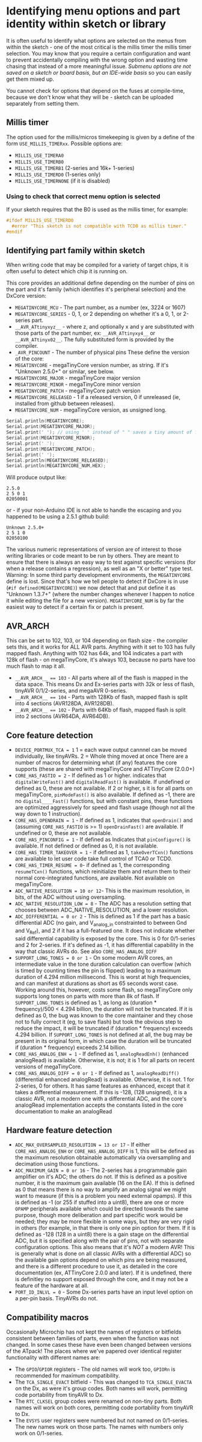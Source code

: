 # Identifying menu options and part identity within sketch or library
It is often useful to identify what options are selected on the menus from within the sketch - one of the most critical is the millis timer the millis timer selection. You may know that you require a certain configuration and want to prevent accidentally compiling with the wrong option and wasting time chasing that instead of a more meaningful issue. *Submenu options are not saved on a sketch or board basis, but an IDE-wide basis* so you can easily get them mixed up.

You cannot check for options that depend on the fuses at compile-time, because we don't know what they will be - sketch can be uploaded separately from setting them.

## Millis timer
The option used for the millis/micros timekeeping is given by a define of the form `USE_MILLIS_TIMERxx`. Possible options are:
* `MILLIS_USE_TIMERA0`
* `MILLIS_USE_TIMERB0`
* `MILLIS_USE_TIMERB1` (2-series and 16k+ 1-series)
* `MILLIS_USE_TIMERD0` (1-series only)
* `MILLIS_USE_TIMERNONE` (if it is disabled)

### Using to check that correct menu option is selected
If your sketch requires that the B0 is used as the millis timer, for example:

```c++
#ifdef MILLIS_USE_TIMERD0
  #error "This sketch is not compatible with TCD0 as millis timer."
#endif
```

## Identifying part family within sketch
When writing code that may be compiled for a variety of target chips, it is often useful to detect which chip it is running on.

This core provides an additional define depending on the number of pins on the part and it's family (which identifies it's peripheral selection) and the DxCore version:
* `MEGATINYCORE_MCU` - The part number, as a number (ex, 3224 or 1607)
* `MEGATINYCORE_SERIES` - 0, 1, or 2 depending on whether it's a 0, 1, or 2-series part.
* `__AVR_ATtinyxyz__` - where z, and optionally x and y are substituted with those parts of the part number, ex: `__AVR_ATtinyxy4__` or `__AVR_ATtinyx02__`. The fully substituted form is provided by the compiler.
* `_AVR_PINCOUNT` - The number of physical pins
These define the version of the core:
* `MEGATINYCORE` - megaTinyCore version number, as string. If it's "Unknown 2.5.0+" or similar, see below.
* `MEGATINYCORE_MAJOR` - megaTinyCore major version
* `MEGATINYCORE_MINOR` - megaTinyCore minor version
* `MEGATINYCORE_PATCH` - megaTinyCore patch version
* `MEGATINYCORE_RELEASED` - 1 if a released version, 0 if unreleased (ie, installed from github between releases).
* `MEGATINYCORE_NUM` - megaTinyCore version, as unsigned long.

```c++
Serial.println(MEGATINYCORE);
Serial.print(MEGATINYCORE_MAJOR);
Serial.print(' '); // using ' ' instead of " " saves a tiny amount of flash!
Serial.print(MEGATINYCORE_MINOR);
Serial.print(' ');
Serial.print(MEGATINYCORE_PATCH);
Serial.print(' ');
Serial.println(MEGATINYCORE_RELEASED);
Serial.println(MEGATINYCORE_NUM,HEX);

```
Will produce output like:
```text
2.5.0
2 5 0 1
02050001
```
or - if your non-Arduino IDE is not able to handle the escaping and you happened to be using a 2.5.1 github build:
```text
Unknown 2.5.0+
2 5 1 0
02050100
```
The various numeric representations of version are of interest to those writing libraries or code meant to be run by others. They are meant to ensure that there is always an easy way to test against specific versions (for when a release contains a regression), as well as an "X or better" type test. Warning: In some third party development environments, the `MEGATINYCORE` define is lost. Since that's how we tell people to detect if DxCore is in use (`#if defined(MEGATINYCORE)`) we now detect that and put define it as "Unknown 1.3.7+" (where the number changes whenever I happen to notice it while editing the file for a new version). `MEGATINYCORE_NUM` is by far the easiest way to detect if a certain fix or patch is present.


## __AVR_ARCH__
This can be set to 102, 103, or 104 depending on flash size - the compiler sets this, and it works for ALL AVR parts. Anything with it set to 103 has fully mapped flash. Anything with 102 has 64k, and 104 indicates a part with 128k of flash - on megaTinyCore, it's always 103, because no parts have too much flash to map it all.
* `__AVR_ARCH__ == 103` - All parts where all of the flash is mapped in the data space. This means Dx and Ex-series parts with 32k or less of flash, tinyAVR 0/1/2-series, and megaAVR 0-series.
* `__AVR_ARCH__ == 104` - Parts with 128Kb of flash, mapped flash is split into 4 sections (AVR128DA, AVR128DB).
* `__AVR_ARCH__ == 102` - Parts with 64Kb of flash, mapped flash is split into 2 sections (AVR64DA, AVR64DB).

## Core feature detection
* `DEVICE_PORTMUX_TCA = 1` 1 = each wave output cannnel can be moved individually, like tinyAVRs. 2 = Whole thing moved at once
There are a number of macros for determining what (if any) features the core supports (these are shared with megaTinyCore and ATTinyCore (2.0.0+)
* `CORE_HAS_FASTIO = 2` - If defined as 1 or higher. indicates that `digitalWriteFast()` and `digitalReadFast()` is available. If undefined or defined as 0, these are not available. If 2 or higher, s it is for all parts on megaTinyCore, `pinModeFast()` is also available. If defined as -1, there are no `digital____Fast()` functions, but with constant pins, these functions are optimized aggressively for speed and flash usage (though not all the way down to 1 instruction).
* `CORE_HAS_OPENDRAIN = 1` - If defined as 1, indicates that `openDrain()` and (assuming `CORE_HAS_FASTIO` is >= 1) `openDrainFast()` are available. If undefined or 0, these are not available.
* `CORE_HAS_PINCONFIG = 1` - If defined as Indicates that `pinConfigure()` is available. If not defined or defined as 0, it is not available.
* `CORE_HAS_TIMER_TAKEOVER = 1` - if defined as 1, `takeOverTCxn()` functions are available to let user code take full control of TCA0 or TCD0.
* `CORE_HAS_TIMER_RESUME = 0`- if defined as 1, the corresponding `resumeTCxn()` functions, which reinitialize them and return them to their normal core-integrated functions, are available. Not available on megaTinyCore.
* `ADC_NATIVE_RESOLUTION = 10 or 12`- This is the maximum resolution, in bits, of the ADC without using oversampling.
* `ADC_NATIVE_RESOLUTION_LOW = 8` - The ADC has a resolution setting that chooses between ADC_NATIVE_RESOLUTION, and a lower resolution.
* `ADC_DIFFERENTIAL = 0 or 2` - This is defined as 1 if the part has a basic differential ADC (no gain, and V<sub>analog_in</sub> constrainted to between Gnd and V<sub>Ref</sub>), and 2 if it has a full-featured one. It does not indicate whether said differential capability is exposed by the core. This is 0 for 0/1-series and 2 for 2-series. If it's defined as -1, it has differential capability in the way that classic AVRs do. See also `CORE_HAS_ANALOG_DIFF`
* `SUPPORT_LONG_TONES = 0 or 1`  - On some modern AVR cores, an intermediate value in the tone duration calculation can overflow (which is timed by counting times the pin is flipped) leading to a maximum duration of 4.294 million millisecond. This is worst at high frequencies, and can manifest at durations as short as 65 seconds worst case. Working around this, however, costs some flash, so megaTinyCore only supports long tones on parts with more than 8k of flash.  If `SUPPORT_LONG_TONES` is defined as 1, as long as (duration * frequency)/500 < 4.294 billion, the duration will not be truncated. If it is defined as 0, the bug was known to the core maintainer and they chose not to fully correct it (eg, to save flash) but took the obvious step to reduce the impact, it will be truncated if (duration * frequency) exceeds 4.294 billion. If `SUPPORT_LONG_TONES` is not defined at all, the bug may be present in its original form, in which case the duration will be truncated if (duration * frequency) exceeds 2.14 billion.
* `CORE_HAS_ANALOG_ENH = 1` - If defined as 1, `analogReadEnh()` (enhanced analogRead) is available. Otherwise, it is not; it is 1 for all parts on recent versions of megaTinyCore.
* `CORE_HAS_ANALOG_DIFF = 0 or 1` - If defined as 1, `analogReadDiff()` (differential enhanced analogRead) is available. Otherwise, it is not. 1 for 2-series, 0 for others. It has same features as enhanced, except that it takes a differential measurement. If this is -128, (128 unsigned), it is a classic AVR, not a modern one with a differential ADC, and the core's analogRead implementation accepts the constants listed in the core documentation to make an analogRead

## Hardware feature detection
* `ADC_MAX_OVERSAMPLED_RESOLUTION = 13 or 17` - If either `CORE_HAS_ANALOG_ENH` or `CORE_HAS_ANALOG_DIFF` is 1, this will be defined as the maximum resolution obtainable automatically via oversampling and decimation using those functions.
* `ADC_MAXIMUM_GAIN = 0 or 16` - The 2-series has a programmable gain amplifier on it's ADC; the others do not. If this is defined as a positive number, it is the maximum gain available (16 on the EA). If this is defined as 0 that means there is no way to amplify an analog signal we might want to measure (if this is a problem you need external opamps). If this is defined as -1 (or 255 if stuffed into a uint8), there are one or more `OPAMP` peripherals available which could be directed towards the same purpose, though more deliberation and part specific work would be needed; they may be more flexible in some ways, but they are very rigid in others (for example, in that there is only one pin option for them. If it is defined as -128 (128 in a uint8) there is a gain stage on the differential ADC, but it is specified along with the pair of pins, not with separate configuration options. This also means that it's *NOT* a modern AVR! This is generally what is done on all classic AVRs with a differential ADC) so the available gain options depend on which pins are being measured, and there is a different procedure to use it, as detailed in the core documentation (ex, ATTinyCore 2.0.0 and later). If it is undefined, there is definitley no support exposed through the core, and it may not be a feature of the hardware at all.
* `PORT_ID_INLVL = 0` - Some Dx-series parts have an input level option on a per-pin basis. TinyAVRs do not.

## Compatibility macros
Occasionally Microchip has not kept the names of registers or bitfields consistent between families of parts, even when the function was not changed. In some cases these have even been changed between versions of the ATpack! The places where we've papered over identical register functionality with different names are:
* The `GPIO`/`GPIOR` registers -  The old names will work too, `GPIORn` is recommended for maximum compatibility.
* The `TCA_SINGLE_EVACT` bitfield - This was changed to `TCA_SINGLE_EVACTA` on the Dx, as were it's group codes. Both names will work, permitting code portability from tinyAVR to Dx.
* The `RTC_CLKSEL` group codes were renamed on non-tiny parts. Both names will work on both cores, permitting code portability from tinyAVR to Dx.
* The `EVSYS` user registers were numbered but not named on 0/1-series. The new names work on those parts. The names with numbers only work on 0/1-series.
